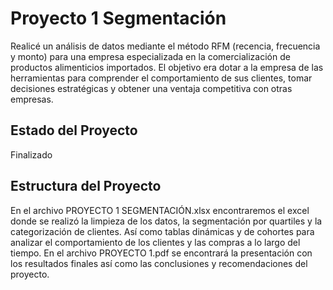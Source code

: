 # Proyecto 1 Segmentación 

Realicé un análisis de datos mediante el método RFM (recencia, frecuencia y monto) para una empresa especializada en la comercialización de productos alimenticios importados.
El objetivo era dotar a la empresa de las herramientas para comprender el comportamiento de sus clientes, tomar decisiones estratégicas y obtener una ventaja competitiva con otras empresas.

## Estado del Proyecto
Finalizado

## Estructura del Proyecto 

En el archivo PROYECTO 1 SEGMENTACIÓN.xlsx encontraremos el excel donde se realizó la limpieza de los datos, la segmentación por quartiles y la categorización de clientes. Así como tablas dinámicas y de cohortes para analizar el comportamiento de los clientes y las compras a lo largo del tiempo. 
En el archivo PROYECTO 1.pdf se encontrará la presentación con los resultados finales así como las conclusiones y recomendaciones del proyecto. 
